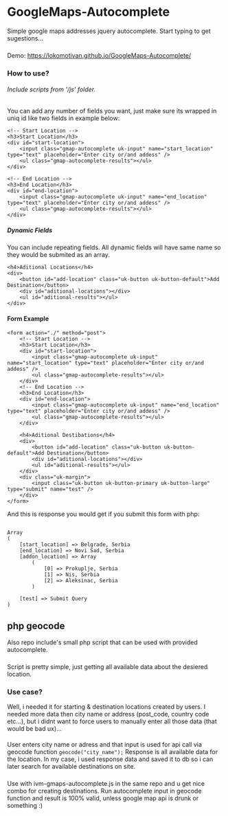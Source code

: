 # GoogleMaps-Autocomplete
Simple google maps addresses jquery autocomplete. Start typing to get sugestions...
###
Demo: https://lokomotivan.github.io/GoogleMaps-Autocomplete/

### How to use?
###### Include scripts from '/js' folder.
You can add any number of fields you want, just make sure its wrapped in uniq id like two fields in example below:
```
<!-- Start Location -->
<h3>Start Location</h3>
<div id="start-location">
    <input class="gmap-autocomplete uk-input" name="start_location" type="text" placeholder="Enter city or/and addess" />
    <ul class="gmap-autocomplete-results"></ul>
</div>

<!-- End Location -->
<h3>End Location</h3>
<div id="end-location">
    <input class="gmap-autocomplete uk-input" name="end_location" type="text" placeholder="Enter city or/and addess" />
    <ul class="gmap-autocomplete-results"></ul>
</div>
```
##### Dynamic Fields
You can include repeating fields. All dynamic fields will have same name so they would be submited as an array.
```
<h4>Aditional Locations</h4>
<div>
    <button id="add-location" class="uk-button uk-button-default">Add Destination</button>
    <div id="aditional-locations"></div>
    <ul id="aditional-results"></ul>
</div>
```

#### Form Example
```
<form action="./" method="post">
    <!-- Start Location -->
    <h3>Start Location</h3>
    <div id="start-location">
        <input class="gmap-autocomplete uk-input" name="start_location" type="text" placeholder="Enter city or/and addess" />
        <ul class="gmap-autocomplete-results"></ul>
    </div>
    <!-- End Location -->
    <h3>End Location</h3>
    <div id="end-location">
        <input class="gmap-autocomplete uk-input" name="end_location" type="text" placeholder="Enter city or/and addess" />
        <ul class="gmap-autocomplete-results"></ul>
    </div>

    <h4>Aditional Destibations</h4>
    <div>
        <button id="add-location" class="uk-button uk-button-default">Add Destination</button>
        <div id="aditional-locations"></div>
        <ul id="aditional-results"></ul>
    </div>
    <div class="uk-margin">
        <input class="uk-button uk-button-primary uk-button-large" type="submit" name="test" />
    </div>
</form>
```
And this is response you would get if you submit this form with php:
```

Array
(
    [start_location] => Belgrade, Serbia
    [end_location] => Novi Sad, Serbia
    [addon_location] => Array
        (
            [0] => Prokuplje, Serbia
            [1] => Nis, Serbia
            [2] => Aleksinac, Serbia
        )

    [test] => Submit Query
)
```

## php geocode
Also repo include's small php script that can be used with provided autocomplete.
###
Script is pretty simple, just getting all available data about the desiered location.
### Use case?
Well, i needed it for starting & destination locations created by users. I needed more data then city name or address (post_code, country code etc...),
but i didnt want to force users to manually enter all those data (that would be bad ux)...
####
User enters city name or adress and that input is used for api call via geocode function `geocode("city_name");`
Response is all available data for the location.
In my case, i used response data and saved it to db so i can later search for available destinations on site.
###
Use with ivm-gmaps-autocomplete.js in the same repo and u get nice combo for creating destinations.
Run autocomplete input in geocode function and result is 100% valid, unless google map api is drunk or something :)
